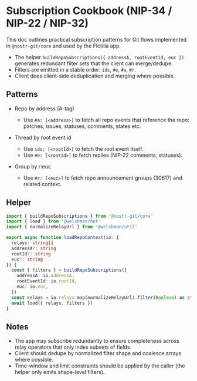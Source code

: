 # Subscription Cookbook (NIP-34 / NIP-22 / NIP-32)

This doc outlines practical subscription patterns for Git flows implemented in `@nostr-git/core` and used by the Flotilla app.

- The helper `buildRepoSubscriptions({ addressA, rootEventId, euc })` generates redundant filter sets that the client can merge/dedupe.
- Filters are emitted in a stable order: `ids`, `#e`, `#a`, `#r`.
- Client does client-side deduplication and merging where possible.

## Patterns

- Repo by address (A-tag)
  - Use `#a: [<address>]` to fetch all repo events that reference the repo: patches, issues, statuses, comments, states etc.

- Thread by root event id
  - Use `ids: [<rootId>]` to fetch the root event itself.
  - Use `#e: [<rootId>]` to fetch replies (NIP-22 comments, statuses).

- Group by r:euc
  - Use `#r: [<euc>]` to fetch repo announcement groups (30617) and related context.

## Helper

```ts
import { buildRepoSubscriptions } from '@nostr-git/core'
import { load } from '@welshman/net'
import { normalizeRelayUrl } from '@welshman/util'

export async function loadRepoContext(io: {
  relays: string[]
  addressA?: string
  rootId?: string
  euc?: string
}) {
  const { filters } = buildRepoSubscriptions({
    addressA: io.addressA,
    rootEventId: io.rootId,
    euc: io.euc,
  })
  const relays = io.relays.map(normalizeRelayUrl).filter(Boolean) as string[]
  await load({ relays, filters })
}
```

## Notes

- The app may subscribe redundantly to ensure completeness across relay operators that only index subsets of fields.
- Client should dedupe by normalized filter shape and coalesce arrays where possible.
- Time-window and limit constraints should be applied by the caller (the helper only emits shape-level filters).
